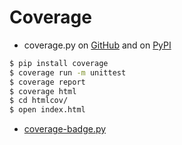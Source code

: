 # Coverage

* coverage.py on [GitHub](https://github.com/nedbat/coveragepy) and on [PyPI](https://pypi.org/project/coverage/)

```bash
$ pip install coverage
$ coverage run -m unittest
$ coverage report
$ coverage html
$ cd htmlcov/
$ open index.html
```

* [coverage-badge.py](https://pypi.org/project/coverage-badge/)


